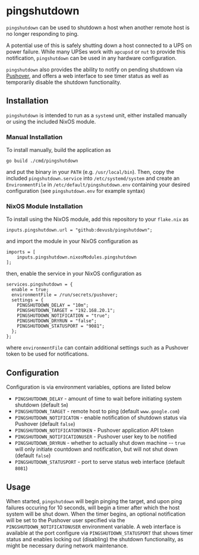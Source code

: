 # pingshutdown
`pingshutdown` can be used to shutdown a host when another remote host is no longer responding to ping.

A potential use of this is safely shutting down a host connected to a UPS on power failure. While many UPSes work with `apcupsd` or `nut` to provide this notification, `pingshutdown` can be used in any hardware configuration. 

`pingshutdown` also provides the ability to notify on pending shutdown via [Pushover](https://pushover.net), and offers a web interface to see timer status as well as temporarily disable the shutdown functionality.

## Installation
`pingshutdown` is intended to run as a `systemd` unit, either installed manually or using the included NixOS module. 

### Manual Installation
To install manually, build the application as 
```
go build ./cmd/pingshutdown
```
and put the binary in your `PATH` (e.g. `/usr/local/bin`). Then, copy the included `pingshutdown.service` into `/etc/systemd/system` and create an `EnvironmentFile` in `/etc/default/pingshutdown.env` containing your desired configuration (see `pingshutdown.env` for example syntax)

### NixOS Module Installation
To install using the NixOS module, add this repository to your `flake.nix` as
```
inputs.pingshutdown.url = "github:devusb/pingshutdown";
```
and import the module in your NixOS configuration as
```
imports = [
    inputs.pingshutdown.nixosModules.pingshutdown
];
```
then, enable the service in your NixOS configuration as
```
services.pingshutdown = {
  enable = true;
  environmentFile = /run/secrets/pushover;
  settings = {
    PINGSHUTDOWN_DELAY = "10m";
    PINGSHUTDOWN_TARGET = "192.168.20.1";
    PINGSHUTDOWN_NOTIFICATION = "true";
    PINGSHUTDOWN_DRYRUN = "false";
    PINGSHUTDOWN_STATUSPORT = "9081";
  };
};
```
where `environmentFile` can contain additional settings such as a Pushover token to be used for notifications.

## Configuration
Configuration is via environment variables, options are listed below

- `PINGSHUTDOWN_DELAY` - amount of time to wait before initiating system shutdown (default `5m`)
- `PINGSHUTDOWN_TARGET` - remote host to ping (default `www.google.com`)
- `PINGSHUTDOWN_NOTIFICATON` - enable notification of shutdown status via Pushover (default `false`)
- `PINGSHUTDOWN_NOTIFICATONTOKEN` - Pushover application API token
- `PINGSHUTDOWN_NOTIFICATIONUSER` - Pushover user key to be notified
- `PINGSHUTDOWN_DRYRUN` - whether to actually shut down machine -- `true` will only initiate countdown and notification, but will not shut down (default `false`)
- `PINGSHUTDOWN_STATUSPORT` - port to serve status web interface (default `8081`)

## Usage
When started, `pingshutdown` will begin pinging the target, and upon ping failures occuring for 10 seconds, will begin a timer after which the host system will be shut down. When the timer begins, an optional notification will be set to the Pushover user specified via the `PINGSHUTDOWN_NOTIFICATONUSER` environment variable. A web interface is available at the port configure via `PINGSHUTDOWN_STATUSPORT` that shows timer status and enables locking out (disabling) the shutdown functionality, as might be necessary during network maintenance.
